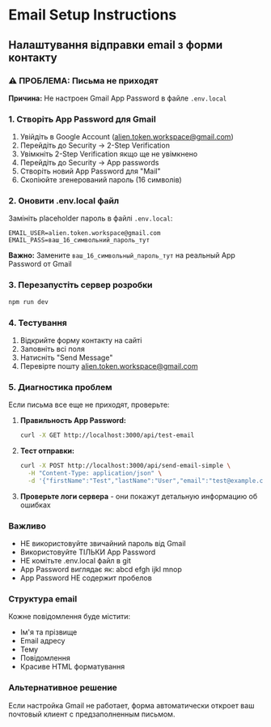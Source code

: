 # Email Setup Instructions

## Налаштування відправки email з форми контакту

### ⚠️ ПРОБЛЕМА: Письма не приходят

**Причина:** Не настроен Gmail App Password в файле `.env.local`

### 1. Створіть App Password для Gmail

1. Увійдіть в Google Account (alien.token.workspace@gmail.com)
2. Перейдіть до Security → 2-Step Verification
3. Увімкніть 2-Step Verification якщо ще не увімкнено
4. Перейдіть до Security → App passwords
5. Створіть новий App Password для "Mail"
6. Скопіюйте згенерований пароль (16 символів)

### 2. Оновити .env.local файл

Замініть placeholder пароль в файлі `.env.local`:

```env
EMAIL_USER=alien.token.workspace@gmail.com
EMAIL_PASS=ваш_16_символьний_пароль_тут
```

**Важно:** Замените `ваш_16_символьный_пароль_тут` на реальный App Password от Gmail

### 3. Перезапустіть сервер розробки

```bash
npm run dev
```

### 4. Тестування

1. Відкрийте форму контакту на сайті
2. Заповніть всі поля
3. Натисніть "Send Message"
4. Перевірте пошту alien.token.workspace@gmail.com

### 5. Диагностика проблем

Если письма все еще не приходят, проверьте:

1. **Правильность App Password:**

   ```bash
   curl -X GET http://localhost:3000/api/test-email
   ```

2. **Тест отправки:**

   ```bash
   curl -X POST http://localhost:3000/api/send-email-simple \
     -H "Content-Type: application/json" \
     -d '{"firstName":"Test","lastName":"User","email":"test@example.com","subject":"Test","message":"Test message"}'
   ```

3. **Проверьте логи сервера** - они покажут детальную информацию об ошибках

### Важливо

- НЕ використовуйте звичайний пароль від Gmail
- Використовуйте ТІЛЬКИ App Password
- НЕ комітьте .env.local файл в git
- App Password виглядає як: abcd efgh ijkl mnop
- App Password НЕ содержит пробелов

### Структура email

Кожне повідомлення буде містити:

- Ім'я та прізвище
- Email адресу
- Тему
- Повідомлення
- Красиве HTML форматування

### Альтернативное решение

Если настройка Gmail не работает, форма автоматически откроет ваш почтовый клиент с предзаполненным письмом.
